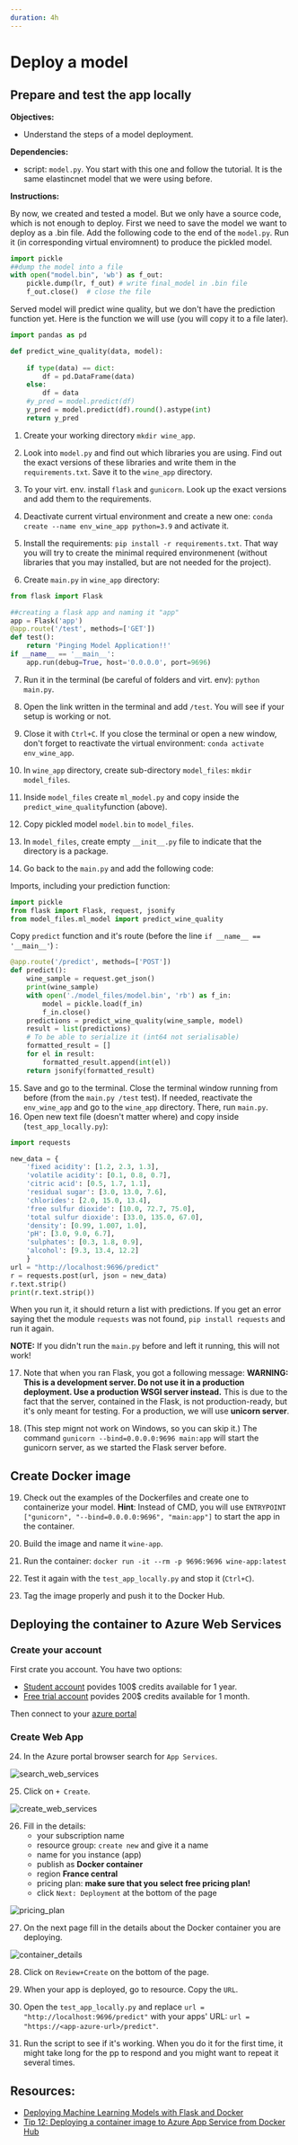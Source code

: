 ```yaml
---
duration: 4h
---
```


# Deploy a model

## Prepare and test the app locally

**Objectives:**

- Understand the steps of a model deployment.

**Dependencies:**

- script: `model.py`. You start with this one and follow the tutorial. It is the same elastincnet model that we were using before.

**Instructions:**

By now, we created and tested a model. But we only have a source code, which is not enough to deploy. First we need to save the model we want to deploy as a .bin file. Add the following code to the end of the `model.py`. Run it (in corresponding virtual enviromnent) to produce the pickled model.

``` python
import pickle
##dump the model into a file
with open("model.bin", 'wb') as f_out:
    pickle.dump(lr, f_out) # write final_model in .bin file
    f_out.close()  # close the file
```

Served model will predict wine quality, but we don't have the prediction function yet. Here is the function we will use (you will copy it to a file later).

``` python
import pandas as pd

def predict_wine_quality(data, model):
    
    if type(data) == dict:
        df = pd.DataFrame(data)
    else:
        df = data
    #y_pred = model.predict(df)
    y_pred = model.predict(df).round().astype(int)
    return y_pred
```

1. Create your working directory `mkdir wine_app`.

2. Look into `model.py` and find out which libraries you are using. Find out the exact versions of these libraries and write them in the `requirements.txt`. Save it to the `wine_app` directory.

3. To your virt. env. install `flask` and `gunicorn`. Look up the exact versions and add them to the requirements.

4. Deactivate current virtual environment and create a new one: `conda create --name env_wine_app python=3.9` and activate it.
  
5. Install the requirements: `pip install -r requirements.txt`. That way you will try to create the minimal required environmenent (without libraries that you may installed, but are not needed for the project). 
 
6. Create `main.py` in `wine_app` directory:

```python
from flask import Flask

##creating a flask app and naming it "app"
app = Flask('app')
@app.route('/test', methods=['GET'])
def test():
    return 'Pinging Model Application!!'
if __name__ == '__main__':
    app.run(debug=True, host='0.0.0.0', port=9696)
```

7. Run it in the terminal (be careful of folders and virt. env): `python main.py`.

8. Open the link written in the terminal and add `/test`. You will see if your setup is working or not.

9. Close it with `Ctrl+C`. If you close the terminal or open a new window, don't forget to reactivate the virtual environment: `conda activate env_wine_app`.  

10. In `wine_app` directory, create sub-directory `model_files`: `mkdir model_files`.

11. Inside `model_files` create `ml_model.py` and copy inside the `predict_wine_quality`function (above).

12. Copy pickled model `model.bin` to `model_files`.

13. In `model_files`, create empty `__init__.py` file to indicate that the directory is a package.

14. Go back to the `main.py` and add the following code:

Imports, including your prediction function:

```python
import pickle
from flask import Flask, request, jsonify
from model_files.ml_model import predict_wine_quality
```

Copy `predict` function and it's route (before the line `if __name__ == '__main__'`) :

```python
@app.route('/predict', methods=['POST'])
def predict():
    wine_sample = request.get_json()
    print(wine_sample)
    with open('./model_files/model.bin', 'rb') as f_in:
        model = pickle.load(f_in)
        f_in.close()
    predictions = predict_wine_quality(wine_sample, model)
    result = list(predictions)
    # To be able to serialize it (int64 not serialisable)
    formatted_result = []
    for el in result:
        formatted_result.append(int(el))
    return jsonify(formatted_result)
```

15. Save and go to the terminal. Close the terminal window running from before (from the `main.py /test` test). If needed, reactivate the `env_wine_app` and go to the `wine_app` directory. There, run `main.py`.
16. Open new text file (doesn't matter where) and copy inside (`test_app_locally.py`): 

```python
import requests

new_data = {
    'fixed acidity': [1.2, 2.3, 1.3],
    'volatile acidity': [0.1, 0.8, 0.7],
    'citric acid': [0.5, 1.7, 1.1],
    'residual sugar': [3.0, 13.0, 7.6],
    'chlorides': [2.0, 15.0, 13.4],
    'free sulfur dioxide': [10.0, 72.7, 75.0],
    'total sulfur dioxide': [33.0, 135.0, 67.0],
    'density': [0.99, 1.007, 1.0],
    'pH': [3.0, 9.0, 6.7],
    'sulphates': [0.3, 1.8, 0.9],
    'alcohol': [9.3, 13.4, 12.2]
    }
url = "http://localhost:9696/predict"
r = requests.post(url, json = new_data)
r.text.strip()
print(r.text.strip())
```

When you run it, it should return a list with predictions. If you get an error saying thet the module `requests` was not found, `pip install requests` and run it again.

**NOTE:** If you didn't run the `main.py` before and left it running, this will not work!

17. Note that when you ran Flask, you got a following message: **WARNING: This is a development server. Do not use it in a production deployment. Use a production WSGI server instead.** This is due to the fact that the server, contained in the Flask, is not production-ready, but it's only meant for testing. For a production, we will use **unicorn server**.

18. (This step mignt not work on Windows, so you can skip it.) The command `gunicorn --bind=0.0.0.0:9696 main:app` will start the gunicorn server, as we started the Flask server before.    

## Create Docker image

19. Check out the examples of the Dockerfiles and create one to containerize your model. **Hint**: Instead of CMD, you will use `ENTRYPOINT ["gunicorn", "--bind=0.0.0.0:9696", "main:app"]` to start the app in the container.

20. Build the image and name it `wine-app`.

21. Run the container: `docker run -it --rm -p 9696:9696 wine-app:latest`

22. Test it again with the `test_app_locally.py` and stop it (`Ctrl+C`).

23. Tag the image properly and push it to the Docker Hub.

## Deploying the container to Azure Web Services

### Create your account

First crate you account. You have two options:

- [Student account](https://azure.microsoft.com/en-us/free/students/) povides 100$ credits available for 1 year.
- [Free trial account](https://azure.microsoft.com/en-us/free/) povides 200$ credits available for 1 month.

Then connect to your [azure portal](https://portal.azure.com/)

### Create Web App

24. In the Azure portal browser search for `App Services`.

![search_web_services](./assets/search_web_services.png)

25. Click on `+ Create`.

![create_web_services](./assets/create_web_services.png)

26. Fill in the details:
	- your subscription name
	- resource group: `create new` and give it a name
	- name for you instance (app)
	- publish as **Docker container**
	- region **France central**
	- pricing plan: **make sure that you select free pricing plan!**
	- click `Next: Deployment` at the bottom of the page
	
![pricing_plan](./assets/pricing_plan.png)
	
27. On the next page fill in the details about the Docker container you are deploying. 

![container_details](./assets/container_details.png)

28. Click on `Review+Create` on the bottom of the page.

29. When your app is deployed, go to resource. Copy the `URL`.

30. Open the `test_app_locally.py` and replace `url = "http://localhost:9696/predict"` with your apps' URL: `url = "https://<app-azure-url>/predict"`.

31. Run the script to see if it's working. When you do it for the first time, it might take long for the pp to respond and you might want to repeat it several times.

## Resources:

- [Deploying Machine Learning Models with Flask and Docker](https://www.youtube.com/watch?v=KTd2a1QKlwo&list=WL&index=1)
- [Tip 12: Deploying a container image to Azure App Service from Docker Hub](https://www.youtube.com/watch?v=_LNOg8kU4CE)


